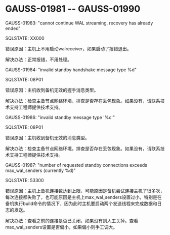 # GAUSS-01981 -- GAUSS-01990<a name="ZH-CN_TOPIC_0302072999"></a>

GAUSS-01983: "cannot continue WAL streaming, recovery has already ended"

SQLSTATE: XX000

错误原因：主机上不用启动walreceiver，如果启动了报错退出。

解决办法：正常报错，不用处理。

GAUSS-01984: "invalid standby handshake message type %d"

SQLSTATE: 08P01

错误原因：主机收到备机无效的握手消息类型。

解决办法：检查主备节点网络环境，排查是否存在丢包现象。如果没有，请联系技术支持工程师提供技术支持。

GAUSS-01986: "invalid standby message type '%c'"

SQLSTATE: 08P01

错误原因：主机收到备机无效的消息类型。

解决办法：检查主备节点网络环境，排查是否存在丢包现象。如果没有，请联系技术支持工程师提供技术支持。

GAUSS-01987: "number of requested standby connections exceeds max\_wal\_senders \(currently %d\)"

SQLSTATE: 53300

错误原因：主机上备机连接数达到上限，可能原因是备机尝试连接主机了很多次，每次连接都失败了，也可能原因是主机上max\_wal\_senders设置过小，特别是在备机执行build命令的情况下，因为此时主机要启动两个发送线程来完成数据和日志的发送。

解决办法：查看之前的连接是否已关闭，如果没有则人工关掉。查看max\_wal\_senders设置是否偏小，如果偏小则手工调大。
